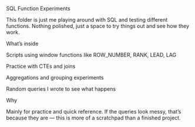 SQL Function Experiments

This folder is just me playing around with SQL and testing different functions. Nothing polished, just a space to try things out and see how they work.

What’s inside

Scripts using window functions like ROW_NUMBER, RANK, LEAD, LAG

Practice with CTEs and joins

Aggregations and grouping experiments

Random queries I wrote to see what happens

Why

Mainly for practice and quick reference. If the queries look messy, that’s because they are — this is more of a scratchpad than a finished project.
